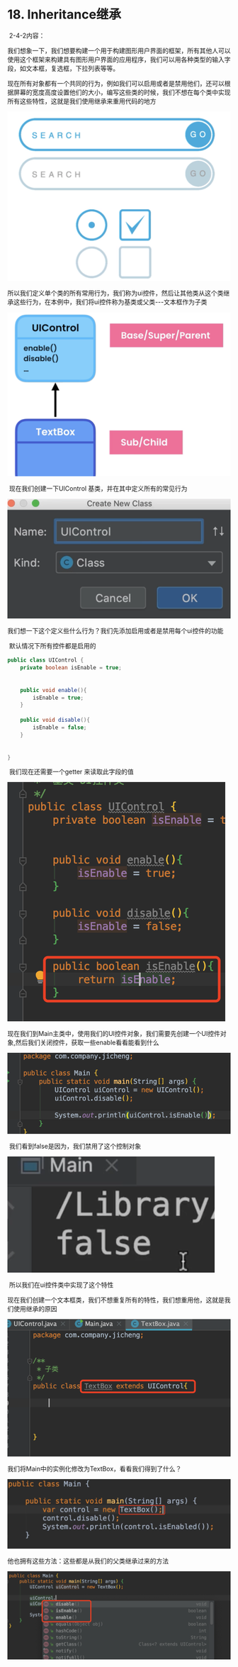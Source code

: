 # 18. Inheritance继承

​	2-4-2内容：

我们想象一下，我们想要构建一个用于构建图形用户界面的框架，所有其他人可以使用这个框架来构建具有图形用户界面的应用程序，我们可以用各种类型的输入字段，如文本框，复选框，下拉列表等等。

​	现在所有对象都有一个共同的行为，例如我们可以启用或者是禁用他们，还可以根据屏幕的宽度高度设置他们的大小，编写这些类的时候，我们不想在每个类中实现所有这些特性，这就是我们使用继承来重用代码的地方



![image-20220408000110072](../../../../../.vuepress/public/images/image-20220408000110072.png)



​		所以我们定义单个类的所有常用行为，我们称为ui控件，然后让其他类从这个类继承这些行为，在本例中，我们将ui控件称为基类或父类---文本框作为子类

![image-20220408000813602](../../../../../.vuepress/public/images/image-20220408000813602.png)



​	现在我们创建一下UIControl 基类，并在其中定义所有的常见行为

![image-20220408001043111](../../../../../.vuepress/public/images/image-20220408001043111.png)



​	我们想一下这个定义些什么行为？我们先添加启用或者是禁用每个ui控件的功能

​	默认情况下所有控件都是启用的

```java
public class UIControl {
    private boolean isEnable = true;


    public void enable(){
        isEnable = true;
    }

    public void disable(){
        isEnable = false;
    }


}
```



​	我们现在还需要一个getter 来读取此字段的值

![image-20220408001920072](../../../../../.vuepress/public/images/image-20220408001920072.png)



​	现在我们到Main主类中，使用我们的UI控件对象，我们需要先创建一个UI控件对象,然后我们关闭控件，获取一些enable看看能看到什么

![image-20220408002306489](../../../../../.vuepress/public/images/image-20220408002306489.png)

​	我们看到false是因为，我们禁用了这个控制对象

![image-20220408002334053](../../../../../.vuepress/public/images/image-20220408002334053.png)



​	所以我们在ui控件类中实现了这个特性



现在我们创建一个文本框类，我们不想重复所有的特性，我们想重用他，这就是我们使用继承的原因

![image-20220408002855629](../../../../../.vuepress/public/images/image-20220408002855629.png)



我们将Main中的实例化修改为TextBox，看看我们得到了什么？

![image-20220408003131576](../../../../../.vuepress/public/images/image-20220408003131576.png)



他也拥有这些方法：这些都是从我们的父类继承过来的方法

![image-20220408003256379](../../../../../.vuepress/public/images/image-20220408003256379.png)

























































































